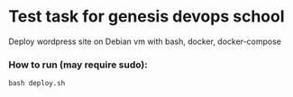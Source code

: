 # Test task for genesis devops school

Deploy wordpress site on Debian vm with bash, docker, docker-compose

### How to run (may require sudo):

    bash deploy.sh
